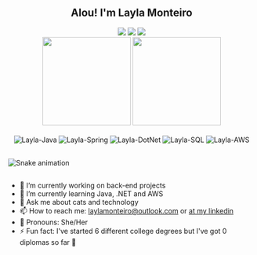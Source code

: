 <div align="center"> 
  <h2>Alou! I'm Layla Monteiro</h2>
</div>
  
<div align="center"> 
  <a href="https://instagram.com/laylindo" target="_blank"><img src="https://img.shields.io/badge/-Instagram-%23E4405F?style=for-the-badge&logo=instagram&logoColor=white" target="_blank"></a>
  <a href = "mailto:laylamonteiro@outlook.com"><img src="https://img.shields.io/badge/Microsoft_Outlook-0078D4?style=for-the-badge&logo=microsoft-outlook&logoColor=whitehttps://img.shields.io/badge/Microsoft_Outlook-0078D4?style=for-the-badge&logo=microsoft-outlook&logoColor=white"></a>
  <a href="https://www.linkedin.com/in/layla-monteiro/" target="_blank"><img src="https://img.shields.io/badge/-LinkedIn-%230077B5?style=for-the-badge&logo=linkedin&logoColor=white" target="_blank"></a> 
</div>
  
<div align="center">
  <a href="https://github.com/laylamonteiro"></a>
  <img height="180em" src="https://github-readme-stats.vercel.app/api?username=laylamonteiro&show_icons=true&theme=dracula&include_all_commits=true&count_private=true"/>
  <img height="180em" src="https://github-readme-stats.vercel.app/api/top-langs/?username=laylamonteiro&layout=compact&langs_count=7&theme=dracula"/>
</div>
<div style="display: inline_block" align="center"><br>
  <img align="center" alt="Layla-Java" src="https://img.shields.io/badge/Java-ED8B00?style=for-the-badge&logo=java&logoColor=white">
  <img align="center" alt="Layla-Spring" src="https://img.shields.io/badge/Spring-6DB33F?style=for-the-badge&logo=spring&logoColor=white">
  <img align="center" alt="Layla-DotNet" src="https://img.shields.io/badge/.NET-5C2D91?style=for-the-badge&logo=.net&logoColor=white">
  <img align="center" alt="Layla-SQL" src="https://img.shields.io/badge/MySQL-00000F?style=for-the-badge&logo=mysql&logoColor=white">
  <img align="center" alt="Layla-AWS" src="https://img.shields.io/badge/Amazon_AWS-232F3E?style=for-the-badge&logo=amazon-aws&logoColor=white">
  </div>
  
  ##
 
![Snake animation](https://github.com/laylamonteiro/laylamonteiro/blob/output/github-contribution-grid-snake.svg)

  ##
  
- 🔭 I’m currently working on back-end projects
- 🌱 I’m currently learning Java, .NET  and AWS
- 💬 Ask me about cats and technology
- 📫 How to reach me: laylamonteiro@outlook.com or [at my linkedin](https://www.linkedin.com/in/layla-monteiro/)
- 👩 Pronouns: She/Her
- ⚡ Fun fact: I've started 6 different college degrees but I've got 0 diplomas so far 🙂
